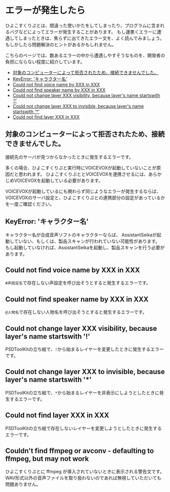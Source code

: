
# エラーが発生したら

ひよこすくりぷとは、間違った使いかたをしてしまったり、プログラムに含まれるバグなどによってエラーが発生することがあります。
もし運悪くエラーに遭遇してしまったときは、焦らずに出てきたエラー文を、よく読んでみましょう。
もしかしたら問題解決のヒントがあるかもしれません。

こちらのページでは、数あるエラーの中から遭遇しやすそうなものを、開発者の負担にならない程度に紹介しています。

* [対象のコンピューターによって拒否されたため、接続できませんでした。](#対象のコンピューターによって拒否されたため接続できませんでした)
* [KeyError: 'キャラクター名'](#keyerror-キャラクター名)
* [Could not find voice name by XXX in XXX ](#could-not-find-voice-name-by-xxx-in-xxx)
* [Could not find speaker name by XXX in XXX ](#could-not-find-speaker-name-by-xxx-in-xxx)
* [Could not change layer XXX visibility, because layer's name startswith '!' ](#could-not-change-layer-xxx-visibility-because-layers-name-startswith)
* [Could not change layer XXX to invisible, because layer's name startswith '\*' ](#could-not-change-layer-xxx-to-invisible-because-layers-name-startswith)
* [Could not find layer XXX in XXX ](#could-not-find-layer-xxx-in-xxx)

## 対象のコンピューターによって拒否されたため、接続できませんでした。

接続先のサーバが見つからなかったときに発生するエラーです。

多くの場合、ひよこすくりぷと実行時にVOICEVOXが起動していないことが原因だと思われます。
ひよこすくりぷととVOICEVOXを連携させるには、あらかじめVOICEVOXを起動している必要があります。

VOICEVOXが起動しているにも関わらず同じようなエラーが発生するならば、
VOICEVOXのサーバ設定と、ひよこすくりぷとの連携部分の設定があっているかを一度ご確認ください。

## KeyError: 'キャラクター名'

キャラクター名が合成音声ソフトのキャラクターならば、
AssistantSeikaが起動していない、もしくは、製品スキャンが行われていない可能性があります。
もし起動していなければ、AssistantSeikaを起動し、製品スキャンを行う必要があります。

## Could not find voice name by XXX in XXX 

`#声設定名`で存在しない声設定を呼び出そうとすると発生するエラーです。

## Could not find speaker name by XXX in XXX 

`@人物名`で存在しない人物名を呼び出そうとすると発生するエラーです。

## Could not change layer XXX visibility, because layer's name startswith '!' 

PSDToolKitの立ち絵で、`!`から始まるレイヤーを変更したときに発生するエラーです。

## Could not change layer XXX to invisible, because layer's name startswith '\*' 

PSDToolKitの立ち絵で、`*`から始まるレイヤーを非表示にしようとしたときに発生するエラーです。

## Could not find layer XXX in XXX 

PSDToolKitの立ち絵で存在しないレイヤーを変更しようとしたときに発生するエラーです。

## Couldn't find ffmpeg or avconv - defaulting to ffmpeg, but may not work

ひよこすくりぷとに ffmpeg が導入されていないときに表示される警告文です。
WAV形式以外の音声ファイルを取り扱わないのであれば無視していただいても問題ありません。
